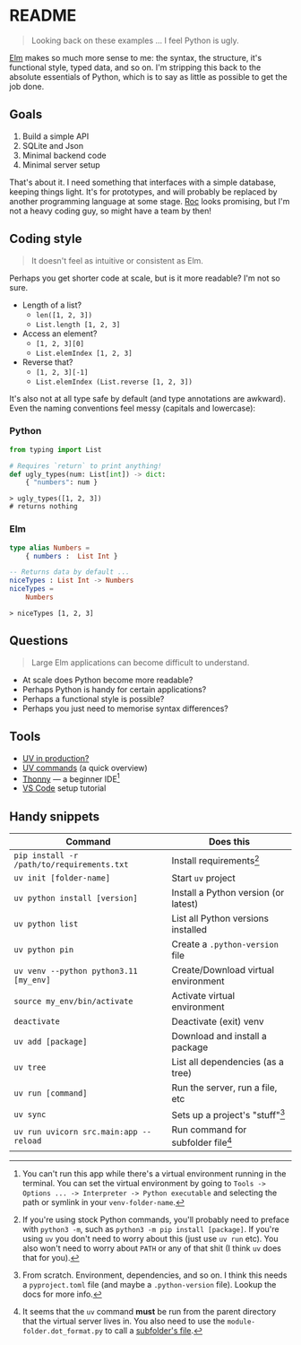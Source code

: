 # README

> Looking back on these examples ... I feel Python is ugly.

[Elm](https://elm-lang.org/) makes so much more sense to me: the syntax, the structure, it's functional style, typed data, and so on. I'm stripping this back to the absolute essentials of Python, which is to say as little as possible to get the job done.


## Goals

1. Build a simple API
2. SQLite and Json
3. Minimal backend code
4. Minimal server setup

That's about it. I need something that interfaces with a simple database, keeping things light. It's for prototypes, and will probably be replaced by another programming language at some stage. [Roc](https://www.roc-lang.org/) looks promising, but I'm not a heavy coding guy, so might have a team by then!


## Coding style

> It doesn't feel as intuitive or consistent as Elm.

Perhaps you get shorter code at scale, but is it more readable? I'm not so sure.

- Length of a list?
    - `len([1, 2, 3])`
    - `List.length [1, 2, 3]`
- Access an element?
    - `[1, 2, 3][0]`
    - `List.elemIndex [1, 2, 3]`
- Reverse that?
    - `[1, 2, 3][-1]`
    - `List.elemIndex (List.reverse [1, 2, 3])`

It's also not at all type safe by default (and type annotations are awkward). Even the naming conventions feel messy (capitals and lowercase):

### Python

```python
from typing import List

# Requires `return` to print anything!
def ugly_types(num: List[int]) -> dict:
    { "numbers": num } 
```
```terminal
> ugly_types([1, 2, 3])
# returns nothing

```

### Elm 

```elm
type alias Numbers =
    { numbers :  List Int }

-- Returns data by default ...
niceTypes : List Int -> Numbers
niceTypes =
    Numbers
```
```terminal
> niceTypes [1, 2, 3]
```


## Questions

> Large Elm applications can become difficult to understand.

- At scale does Python become more readable?
- Perhaps Python is handy for certain applications?
- Perhaps a functional style is possible?
- Perhaps you just need to memorise syntax differences?


## Tools

- [UV in production?](https://pythonspeed.com/articles/uv-python-production/)
- [UV commands](https://docs.astral.sh/uv/reference/cli/) (a quick overview)
- [Thonny](https://thonny.org/) — a beginner IDE[^1]
- [VS Code](https://code.visualstudio.com/docs/python/python-tutorial) setup tutorial


## Handy snippets

| Command                                    | Does this                            |
| ------------------------------------------ | -------------------------------------|
| `pip install -r /path/to/requirements.txt` | Install requirements[^2]             |
| `uv init [folder-name]`                    | Start `uv` project                   |
| `uv python install [version]`              | Install a Python version (or latest) |
| `uv python list`                           | List all Python versions installed   |
| `uv python pin`                            | Create a `.python-version` file      |
| `uv venv --python python3.11 [my_env]`     | Create/Download virtual environment  |
| `source my_env/bin/activate`               | Activate virtual environment         |
| `deactivate`                               | Deactivate (exit) venv               |
| `uv add [package]`                         | Download and install a package       |
| `uv tree`                                  | List all dependencies (as a tree)    |
| `uv run [command]`                         | Run the server, run a file, etc      |
| `uv sync`                                  | Sets up a project's "stuff"[^3]      |
| `uv run uvicorn src.main:app --reload`     | Run command for subfolder file[^4]   |


[^1]: You can't run this app while there's a virtual environment running in the terminal. You can set the virtual environment by going to `Tools -> Options ... -> Interpreter -> Python executable` and selecting the path or symlink in your `venv-folder-name`.

[^2]: If you're using stock Python commands, you'll probably need to preface with `python3 -m`, such as `python3 -m pip install [package]`. If you're using `uv` you don't need to worry about this (just use `uv run` etc). You also won't need to worry about `PATH` or any of that shit (I think `uv` does that for you).

[^3]: From scratch. Environment, dependencies, and so on. I think this needs a `pyproject.toml` file (and maybe a `.python-version` file). Lookup the docs for more info.

[^4]: It seems that the `uv` command **must** be run from the parent directory that the virtual server lives in. You also need to use the `module-folder.dot_format.py` to call a [subfolder's file](https://stackoverflow.com/a/62934660).
